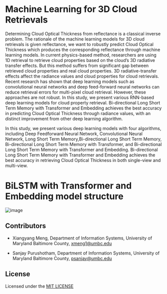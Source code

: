 # Machine Learning for 3D Cloud Retrievals
Determining Cloud Optical Thickness from reflectance is a classical inverse problem. The rationale of the machine learning models for 3D cloud retrievals is given reflectance, we want to robustly predict Cloud Optical Thickness which produces the corresponding reflectance through machine learning models. In current physics-based method, researchers are using 1D retrieval to retrieve cloud properties based on the cloud’s 3D radiative transfer effects. But this method suffers from significant gap between retrieved cloud properties and real cloud properties. 3D radiative-transfer effects affect the radiance values and cloud properties for cloud retrievals.  Recent research has shown that deep learning models such as convolutional neural networks and deep feed-forward neural networks  can  reduce  retrieval  errors  for  multi-pixel cloud retrieval. However, these approaches are not robust.  In this study, we present various RNN-based deep learning models for cloud property retrieval. Bi-directional Long Short Term Memory with Transformer and Embedding achieves the best accuracy in predicting Cloud Optical Thickness through radiance values, with an distinct improvement from other deep learning algorithm.

In this study, we present various deep learning models with four algorithms, including Deep Feedforward Neural Network, Convolutional Neural Network, Long Short Term Memory,Bi-directional Long Short Term Memory, Bi-directional Long Short Term Memory with Transformer, and Bi-directional Long Short Term Memory with Transformer and Embedding. Bi-directional Long Short Term Memory with Transformer and Embedding achieves the best accuracy in retrieving Cloud Optical Thickness in both single-view and multi-view.

# BiLSTM with Transformer and Embedding model structure

![image](https://user-images.githubusercontent.com/55510330/137054721-aefb564e-3127-4f0f-a37d-8505dcb349f6.png)


## Contributors
* Xiangyang Meng, Department of Information Systems, University of Maryland Baltimore County, <xmeng1@umbc.edu>

* Sanjay Purushotham, Department of Information Systems, University of Maryland Baltimore County, <psanjay@umbc.edu>

## License
  Licensed under the [MIT LICENSE](LICENSE)
